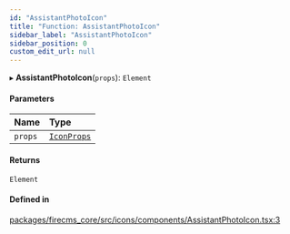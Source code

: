 ```yaml
---
id: "AssistantPhotoIcon"
title: "Function: AssistantPhotoIcon"
sidebar_label: "AssistantPhotoIcon"
sidebar_position: 0
custom_edit_url: null
---
```


▸ **AssistantPhotoIcon**(`props`): `Element`

#### Parameters

| Name | Type |
| :------ | :------ |
| `props` | [`IconProps`](../types/IconProps.md) |

#### Returns

`Element`

#### Defined in

[packages/firecms_core/src/icons/components/AssistantPhotoIcon.tsx:3](https://github.com/FireCMSco/firecms/blob/d45f3739/packages/firecms_core/src/icons/components/AssistantPhotoIcon.tsx#L3)
